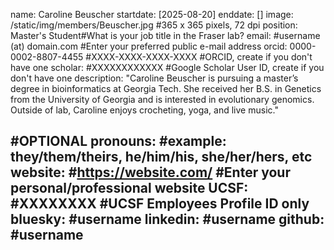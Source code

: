 name: Caroline Beuscher
startdate: [2025-08-20]
enddate: []
image: /static/img/members/Beuscher.jpg #365 x 365 pixels, 72 dpi
position: Master's Student#What is your job title in the Fraser lab?
email: #username (at) domain.com #Enter your preferred public e-mail address
orcid: 0000-0002-8807-4455 #XXXX-XXXX-XXXX-XXXX #ORCID, create if you don't have one
scholar: #XXXXXXXXXXXX #Google Scholar User ID, create if you don't have one
description: "Caroline Beuscher is pursuing a master’s degree in bioinformatics at Georgia Tech. She received her B.S. in Genetics from the University of Georgia and is interested in evolutionary genomics. Outside of lab, Caroline enjoys crocheting, yoga, and live music."

#OPTIONAL
pronouns: #example: they/them/theirs, he/him/his, she/her/hers, etc
website: #https://website.com/ #Enter your personal/professional website
UCSF: #XXXXXXXX #UCSF Employees Profile ID only
bluesky: #username
linkedin: #username
github: #username
---
